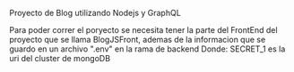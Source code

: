 Proyecto de Blog utilizando Nodejs y GraphQL

Para poder correr el poryecto se necesita tener la parte del FrontEnd del proyecto que se llama BlogJSFront, ademas de la informacion que se guardo en un archivo ".env" en la rama de backend
Donde:
SECRET_1 es la uri del cluster de mongoDB